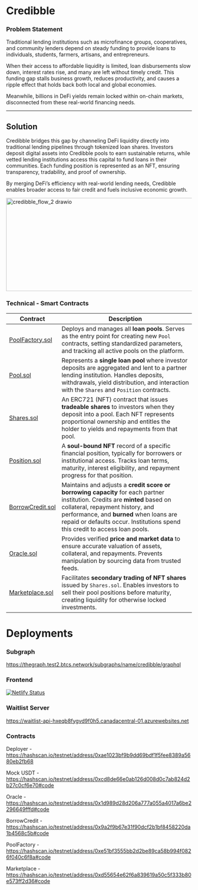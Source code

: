 # Credibble

### Problem Statement

Traditional lending institutions such as microfinance groups, cooperatives, and community lenders depend on steady funding to provide loans to individuals, students, farmers, artisans, and entrepreneurs.

When their access to affordable liquidity is limited, loan disbursements slow down, interest rates rise, and many are left without timely credit. This funding gap stalls business growth, reduces productivity, and causes a ripple effect that holds back both local and global economies.

Meanwhile, billions in DeFi yields remain locked within on-chain markets, disconnected from these real-world financing needs.

---

## Solution

Credibble bridges this gap by channeling DeFi liquidity directly into traditional lending pipelines through tokenized loan shares. Investors deposit digital assets into Credibble pools to earn sustainable returns, while vetted lending institutions access this capital to fund loans in their communities.
Each funding position is represented as an NFT, ensuring transparency, tradability, and proof of ownership.

By merging DeFi’s efficiency with real-world lending needs, Credibble enables broader access to fair credit and fuels inclusive economic growth.

<img width="734" height="253" alt="credibble_flow_2 drawio" src="https://github.com/user-attachments/assets/545e8ac0-2a0d-4913-8d48-81cfdae6324a" />

### Technical - Smart Contracts

| Contract | Description |
|----------|-------------|
| [PoolFactory.sol](https://github.com/credibble/hackathon/blob/main/smart-contracts/contracts/PoolFactory.sol) | Deploys and manages all **loan pools**. Serves as the entry point for creating new `Pool` contracts, setting standardized parameters, and tracking all active pools on the platform. |
| [Pool.sol](https://github.com/devarogundade/credibble/blob/main/smart-contracts/contracts/Pool.sol) | Represents a **single loan pool** where investor deposits are aggregated and lent to a partner lending institution. Handles deposits, withdrawals, yield distribution, and interaction with the `Shares` and `Position` contracts. |
| [Shares.sol](https://github.com/credibble/hackathon/blob/main/smart-contracts/contracts/core/Shares.sol) | An ERC721 (NFT) contract that issues **tradeable shares** to investors when they deposit into a pool. Each NFT represents proportional ownership and entitles the holder to yields and repayments from that pool. |
| [Position.sol](https://github.com/credibble/hackathon/blob/main/smart-contracts/contracts/core/Position.sol) | A **soul-bound NFT** record of a specific financial position, typically for borrowers or institutional access. Tracks loan terms, maturity, interest eligibility, and repayment progress for that position. |
| [BorrowCredit.sol](https://github.com/credibble/hackathon/blob/main/smart-contracts/contracts/core/BorrowCredit.sol) | Maintains and adjusts a **credit score or borrowing capacity** for each partner institution. Credits are **minted** based on collateral, repayment history, and performance, and **burned** when loans are repaid or defaults occur. Institutions spend this credit to access loan pools. |
| [Oracle.sol](https://github.com/credibble/hackathon/blob/main/smart-contracts/contracts/core/Oracle.sol) | Provides verified **price and market data** to ensure accurate valuation of assets, collateral, and repayments. Prevents manipulation by sourcing data from trusted feeds. |
| [Marketplace.sol](https://github.com/credibble/hackathon/blob/main/smart-contracts/contracts/MarketPlace.sol) | Facilitates **secondary trading of NFT shares** issued by `Shares.sol`. Enables investors to sell their pool positions before maturity, creating liquidity for otherwise locked investments. |

# Deployments

### Subgraph

https://thegraph.test2.btcs.network/subgraphs/name/credibble/graphql

### Frontend

[![Netlify Status](https://api.netlify.com/api/v1/badges/86bc3916-712b-498a-a9c6-9a8a62b51b16/deploy-status)](https://app.netlify.com/projects/credible-core2/deploys)

### Waitlist Server

https://waitlist-api-hxeqb8fygvd9f0h5.canadacentral-01.azurewebsites.net

### Contracts

Deployer - https://hashscan.io/testnet/address/0xae1023bf9b9dd69bdf1f5fee8389a5680eb2fb68

Mock USDT - https://hashscan.io/testnet/address/0xcd8de66e0ab126d008d0c7ab824d2b27c0cf6e70#code

Oracle - https://hashscan.io/testnet/address/0x1d989d28d206a777a055a4017a6be2296649fffd#code

BorrowCredit - https://hashscan.io/testnet/address/0x9a2f9b67e31f90dcf2b1bf8458220da1b4568c5b#code

PoolFactory - https://hashscan.io/testnet/address/0xe51bf3555bb2d2be89ca58b994f0826f040c6f8a#code

Marketplace - https://hashscan.io/testnet/address/0xd55654e62f6a839619a50c5f333b80e573ff2d36#code


